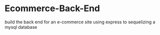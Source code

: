 # Ecommerce-Back-End
build the back end for an e-commerce site using express to sequelizing a mysql database
